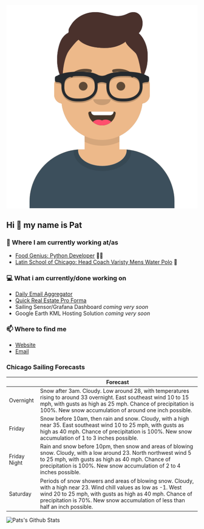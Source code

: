 [![Social banner for p-j-falconer](https://raw.githubusercontent.com/P-J-FALCONER/P-J-FALCONER/master/assets/avataaars.svg)](https://patfalconer.com/)
## Hi :wave: my name is Pat

### 💼 Where I am currently working at/as
- [Food Genius: Python Developer](https://getfoodgenius.com/) 🍔🐍
- [Latin School of Chicago: Head Coach Varisty Mens Water Polo](https://www.latinschool.org/) 🤽


### 💻 What i am currently/done working on
 - [Daily Email Aggregator](https://github.com/P-J-FALCONER/dott_daily_mail)
 - [Quick Real Estate Pro Forma](https://github.com/P-J-FALCONER/henry)
 - Sailing Sensor/Grafana Dashboard *coming very soon*
 - Google Earth KML Hosting Solution *coming very soon*

### 📫 Where to find me
 - [Website](https://patfalconer.com/)
 - [Email](mailto:patrick.j.falconer@gmail.com)


### Chicago Sailing Forecasts
|   | Forecast  |
|---|---|
| Overnight | Snow after 3am. Cloudy. Low around 28, with temperatures rising to around 33 overnight. East southeast wind 10 to 15 mph, with gusts as high as 25 mph. Chance of precipitation is 100%. New snow accumulation of around one inch possible. |
| Friday | Snow before 10am, then rain and snow. Cloudy, with a high near 35. East southeast wind 10 to 25 mph, with gusts as high as 40 mph. Chance of precipitation is 100%. New snow accumulation of 1 to 3 inches possible. |
| Friday Night | Rain and snow before 10pm, then snow and areas of blowing snow. Cloudy, with a low around 23. North northwest wind 5 to 25 mph, with gusts as high as 40 mph. Chance of precipitation is 100%. New snow accumulation of 2 to 4 inches possible. |
| Saturday | Periods of snow showers and areas of blowing snow. Cloudy, with a high near 23. Wind chill values as low as -1. West wind 20 to 25 mph, with gusts as high as 40 mph. Chance of precipitation is 70%. New snow accumulation of less than half an inch possible. |

![Pats's Github Stats](https://github-readme-stats.vercel.app/api?username=p-j-falconer&show_icons=true&theme=radical)
